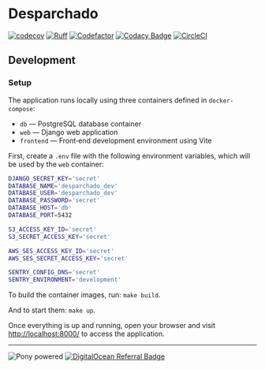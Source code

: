 # Desparchado

[![codecov](https://codecov.io/gh/cansadadeserfeliz/desparchado/branch/development/graph/badge.svg?token=JV4QDZM69Z)](https://codecov.io/gh/cansadadeserfeliz/desparchado)
[![Ruff](https://img.shields.io/endpoint?url=https://raw.githubusercontent.com/astral-sh/ruff/main/assets/badge/v2.json)](https://github.com/astral-sh/ruff)
[![Codefactor](https://www.codefactor.io/repository/github/cansadadeserfeliz/desparchado/badge?style=social)](https://www.codefactor.io/repository/github/cansadadeserfeliz/desparchado)
[![Codacy Badge](https://app.codacy.com/project/badge/Grade/feeb0eb96f654c0bbad5d0418bf70ce3)](https://app.codacy.com/gh/cansadadeserfeliz/desparchado/dashboard?utm_source=gh&utm_medium=referral&utm_content=&utm_campaign=Badge_grade)
[![CircleCI](https://dl.circleci.com/status-badge/img/circleci/NvxPLoiXoV6rkfeDDm6qpV/XwPU1X1KYXxadqaawbZEQD/tree/development.svg?style=shield)](https://dl.circleci.com/status-badge/redirect/circleci/NvxPLoiXoV6rkfeDDm6qpV/XwPU1X1KYXxadqaawbZEQD/tree/development)

## Development

### Setup

The application runs locally using three containers defined in `docker-compose`:

- `db` — PostgreSQL database container
- `web` — Django web application
- `frontend` — Front‑end development environment using Vite

First, create a `.env` file with the following environment variables, which will be used by the `web` container:

```bash
DJANGO_SECRET_KEY='secret'
DATABASE_NAME='desparchado_dev'
DATABASE_USER='desparchado_dev'
DATABASE_PASSWORD='secret'
DATABASE_HOST='db'
DATABASE_PORT=5432

S3_ACCESS_KEY_ID='secret'
S3_SECRET_ACCESS_KEY='secret'

AWS_SES_ACCESS_KEY_ID='secret'
AWS_SES_SECRET_ACCESS_KEY='secret'

SENTRY_CONFIG_DNS='secret'
SENTRY_ENVIRONMENT='development'
```

To build the container images, run: `make build`.

And to start them: `make up`.

Once everything is up and running, open your browser and visit [http://localhost:8000/](http://localhost:8000/) to access the application.

---

![Pony powered](http://media.djangopony.com/img/small/badge.png)
[![DigitalOcean Referral Badge](https://web-platforms.sfo2.cdn.digitaloceanspaces.com/WWW/Badge%201.svg)](https://www.digitalocean.com/?refcode=442bff99d207&utm_campaign=Referral_Invite&utm_medium=Referral_Program&utm_source=badge)

